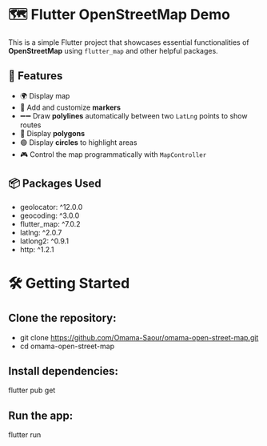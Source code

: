 # 🗺️ Flutter OpenStreetMap Demo

This is a simple Flutter project that showcases essential functionalities of **OpenStreetMap** using `flutter_map` and other helpful packages.

## 📱 Features

- 🌍 Display map
- 📍 Add and customize **markers**
- ➖➖ Draw **polylines** automatically between two `LatLng` points to show routes
- 🔺 Display **polygons**
- 🟢 Display **circles** to highlight areas
- 🎮 Control the map programmatically with `MapController`

## 📦 Packages Used

- geolocator: ^12.0.0
- geocoding: ^3.0.0
- flutter_map: ^7.0.2
- latlng: ^2.0.7
- latlong2: ^0.9.1
- http: ^1.2.1

# 🛠️ Getting Started

## Clone the repository:

- git clone https://github.com/Omama-Saour/omama-open-street-map.git
- cd omama-open-street-map

## Install dependencies:

flutter pub get

## Run the app:

flutter run

